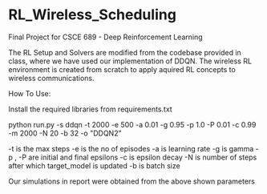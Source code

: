 # RL_Wireless_Scheduling

Final Project for CSCE 689 - Deep Reinforcement Learning

The RL Setup and Solvers are modified from the codebase provided in class, where we have used our implementation of DDQN. 
The wireless RL environment is created from scratch to apply aquired RL concepts to wireless communications.

How To Use:

Install the required libraries from requirements.txt

python run.py -s ddqn -t 2000  -e 500 -a 0.01 -g 0.95 -p 1.0 -P 0.01 -c 0.99 -m 2000 -N 20 -b 32 -o "DDQN2"

-t is the max steps
-e is the no of episodes
-a is learning rate
-g is gamma
-p , -P are initial and final epsilons
-c is epsilon decay
-N is number of steps after which target_model is updated
-b is batch size

Our simulations in report were obtained from the above shown parameters




